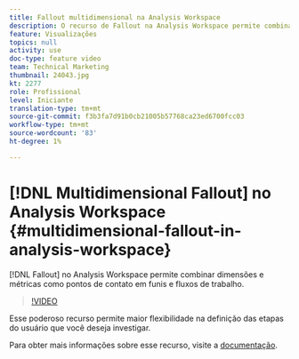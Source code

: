 ```yaml
---
title: Fallout multidimensional na Analysis Workspace
description: O recurso de Fallout na Analysis Workspace permite combinar dimensões e métricas como pontos de contato em funis e fluxos de trabalho.
feature: Visualizações
topics: null
activity: use
doc-type: feature video
team: Technical Marketing
thumbnail: 24043.jpg
kt: 2277
role: Profissional
level: Iniciante
translation-type: tm+mt
source-git-commit: f3b3fa7d91b0cb21005b57768ca23ed6700fcc03
workflow-type: tm+mt
source-wordcount: '83'
ht-degree: 1%

---
```



# [!DNL Multidimensional Fallout] no Analysis Workspace  {#multidimensional-fallout-in-analysis-workspace}

[!DNL Fallout] no Analysis Workspace permite combinar dimensões e métricas como pontos de contato em funis e fluxos de trabalho.

>[!VIDEO](https://video.tv.adobe.com/v/24043/?quality=12)

Esse poderoso recurso permite maior flexibilidade na definição das etapas do usuário que você deseja investigar.

Para obter mais informações sobre esse recurso, visite a [documentação](https://marketing.adobe.com/resources/help/en_US/analytics/analysis-workspace/configuring-interdimensional-fallout.html).
